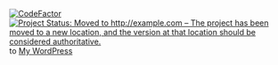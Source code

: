 [![CodeFactor](https://www.codefactor.io/repository/github/ericzhang456/ericzhang456.github.io/badge)](https://www.codefactor.io/repository/github/ericzhang456/ericzhang456.github.io)[![Project Status: Moved to http://example.com – The project has been moved to a new location, and the version at that location should be considered authoritative.](https://www.repostatus.org/badges/latest/moved.svg)](https://www.repostatus.org/#moved) to [My WordPress](https://ericafterericplus.wordpress.com/)
